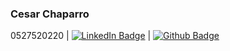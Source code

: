 ### Cesar Chaparro
0527520220 | [![LinkedIn Badge](https://img.shields.io/badge/-Cesar%20Chaparro-0072b1?style=flat&logo=Linkedin&logoColor=white&link=https://www.linkedin.com/in/cesar-chaparro-841782106/)](https://www.linkedin.com/in/cesar-chaparro-841782106/) | 
[![Github Badge](https://img.shields.io/badge/-CesarChaparro1974-grey?style=flat&logo=github&logoColor=white&link=https://github.com/CesarChaparro1974/)](https://www.github.com/CesarChaparro1974/)
